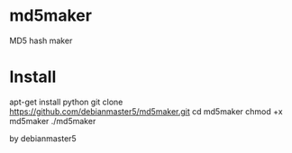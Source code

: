 # md5maker
MD5 hash maker 

# Install

apt-get install python
git clone https://github.com/debianmaster5/md5maker.git
cd md5maker
chmod +x md5maker
./md5maker
 
by debianmaster5

